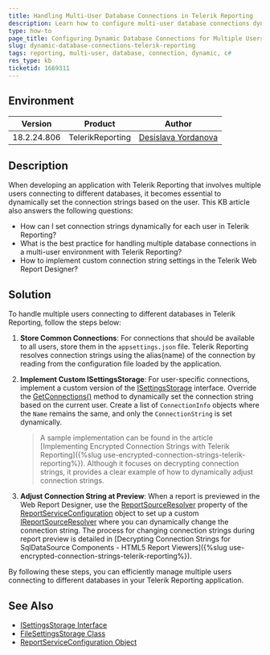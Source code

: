 ```yaml
---
title: Handling Multi-User Database Connections in Telerik Reporting
description: Learn how to configure multi-user database connections dynamically in Telerik Reporting to accommodate different users and databases.
type: how-to
page_title: Configuring Dynamic Database Connections for Multiple Users in Telerik Reporting
slug: dynamic-database-connections-telerik-reporting
tags: reporting, multi-user, database, connection, dynamic, c#
res_type: kb
ticketid: 1669311
---
```


## Environment
| Version | Product | Author |  
| --- | --- | ---- |  
| 18.2.24.806| TelerikReporting |[Desislava Yordanova](https://www.telerik.com/blogs/author/desislava-yordanova)| 


## Description

When developing an application with Telerik Reporting that involves multiple users connecting to different databases, it becomes essential to dynamically set the connection strings based on the user. This KB article also answers the following questions:
- How can I set connection strings dynamically for each user in Telerik Reporting?
- What is the best practice for handling multiple database connections in a multi-user environment with Telerik Reporting?
- How to implement custom connection string settings in the Telerik Web Report Designer?

## Solution

To handle multiple users connecting to different databases in Telerik Reporting, follow the steps below:

1. **Store Common Connections**: For connections that should be available to all users, store them in the `appsettings.json` file. Telerik Reporting resolves connection strings using the alias(name) of the connection by reading from the configuration file loaded by the application.
1. **Implement Custom ISettingsStorage**: For user-specific connections, implement a custom version of the [ISettingsStorage](https://docs.telerik.com/reporting/api/telerik.webreportdesigner.services.isettingsstorage) interface. Override the [GetConnections()](/api/telerik.webreportdesigner.services.isettingsstorage#collapsible-Telerik_WebReportDesigner_Services_ISettingsStorage_GetConnections) method to dynamically set the connection string based on the current user. Create a list of `ConnectionInfo` objects where the `Name` remains the same, and only the `ConnectionString` is set dynamically.

    > A sample implementation can be found in the article [Implementing Encrypted Connection Strings with Telerik Reporting]({%slug use-encrypted-connection-strings-telerik-reporting%}). Although it focuses on decrypting connection strings, it provides a clear example of how to dynamically adjust connection strings.

1. **Adjust Connection String at Preview**: When a report is previewed in the Web Report Designer, use the [ReportSourceResolver](/api/telerik.reporting.services.reportserviceconfiguration#Telerik_Reporting_Services_ReportServiceConfiguration_ReportSourceResolver) property of the [ReportServiceConfiguration](/api/telerik.reporting.services.reportserviceconfiguration) object to set up a custom [IReportSourceResolver](/api/telerik.reporting.services.ireportsourceresolver) where you can dynamically change the connection string. The process for changing connection strings during report preview is detailed in [Decrypting Connection Strings for SqlDataSource Components - HTML5 Report Viewers]({%slug use-encrypted-connection-strings-telerik-reporting%}).

By following these steps, you can efficiently manage multiple users connecting to different databases in your Telerik Reporting application.

## See Also

- [ISettingsStorage Interface](/api/telerik.webreportdesigner.services.isettingsstorage)
- [FileSettingsStorage Class](/api/telerik.webreportdesigner.services.filesettingsstorage)
- [ReportServiceConfiguration Object](/api/telerik.reporting.services.reportserviceconfiguration)
